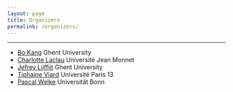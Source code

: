 ```yaml
---
layout: page
title: Organizers
permalink: /organizers/
---
```

---
- [Bo Kang](http://bokang.io) Ghent University
- [Charlotte Laclau](https://laclauc.github.io/index.html) Universit&#233; Jean Monnet
- [Jefrey Lijffijt](https://users.ugent.be/~jlijffij/) Ghent University
- [Tiphaine Viard](https://tiphaineviard.com) Universit&#233; Paris 13
- [Pascal Welke](https://mlai.cs.uni-bonn.de/people/pascal-welke) Universit&auml;t Bonn
